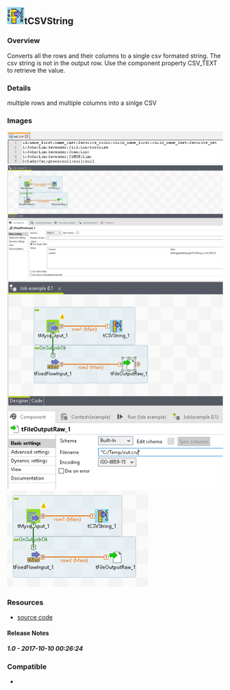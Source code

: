 ## <img src='./logo.jpg' width='40' height='40'>tCSVString

### Overview
Converts all the rows and their columns to a single csv formated string. The csv string is not in the output row. Use the component property CSV_TEXT to retrieve the value.
### Details
multiple rows and multiple columns into a sinlge CSV
### Images
<a href='./screenshots/v_1.0__4.jpg'><img src='./screenshots/v_1.0__4.jpg' ></a>
<a href='./screenshots/v_1.0__3.jpg'><img src='./screenshots/v_1.0__3.jpg' ></a>
<a href='./screenshots/v_1.0__2.jpg'><img src='./screenshots/v_1.0__2.jpg' ></a>
<a href='./screenshots/v_1.0__1.jpg'><img src='./screenshots/v_1.0__1.jpg' ></a>


### Resources
 * <a href=https://github.com/dsietz/talend-tcsvstring>source code</a>

#### Release Notes

##### 1.0 - 2017-10-10 00:26:24

### Compatible
 -